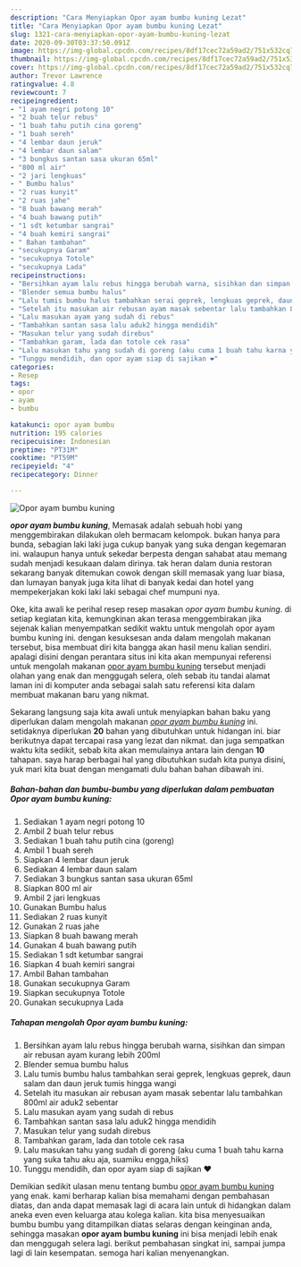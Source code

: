 ```yaml
---
description: "Cara Menyiapkan Opor ayam bumbu kuning Lezat"
title: "Cara Menyiapkan Opor ayam bumbu kuning Lezat"
slug: 1321-cara-menyiapkan-opor-ayam-bumbu-kuning-lezat
date: 2020-09-30T03:37:50.091Z
image: https://img-global.cpcdn.com/recipes/8df17cec72a59ad2/751x532cq70/opor-ayam-bumbu-kuning-foto-resep-utama.jpg
thumbnail: https://img-global.cpcdn.com/recipes/8df17cec72a59ad2/751x532cq70/opor-ayam-bumbu-kuning-foto-resep-utama.jpg
cover: https://img-global.cpcdn.com/recipes/8df17cec72a59ad2/751x532cq70/opor-ayam-bumbu-kuning-foto-resep-utama.jpg
author: Trevor Lawrence
ratingvalue: 4.8
reviewcount: 7
recipeingredient:
- "1 ayam negri potong 10"
- "2 buah telur rebus"
- "1 buah tahu putih cina goreng"
- "1 buah sereh"
- "4 lembar daun jeruk"
- "4 lembar daun salam"
- "3 bungkus santan sasa ukuran 65ml"
- "800 ml air"
- "2 jari lengkuas"
- " Bumbu halus"
- "2 ruas kunyit"
- "2 ruas jahe"
- "8 buah bawang merah"
- "4 buah bawang putih"
- "1 sdt ketumbar sangrai"
- "4 buah kemiri sangrai"
- " Bahan tambahan"
- "secukupnya Garam"
- "secukupnya Totole"
- "secukupnya Lada"
recipeinstructions:
- "Bersihkan ayam lalu rebus hingga berubah warna, sisihkan dan simpan air rebusan ayam kurang lebih 200ml"
- "Blender semua bumbu halus"
- "Lalu tumis bumbu halus tambahkan serai geprek, lengkuas geprek, daun salam dan daun jeruk tumis hingga wangi"
- "Setelah itu masukan air rebusan ayam masak sebentar lalu tambahkan 800ml air aduk2 sebentar"
- "Lalu masukan ayam yang sudah di rebus"
- "Tambahkan santan sasa lalu aduk2 hingga mendidih"
- "Masukan telur yang sudah direbus"
- "Tambahkan garam, lada dan totole cek rasa"
- "Lalu masukan tahu yang sudah di goreng (aku cuma 1 buah tahu karna yang suka tahu aku aja, suamiku engga,hiks)"
- "Tunggu mendidih, dan opor ayam siap di sajikan ❤️"
categories:
- Resep
tags:
- opor
- ayam
- bumbu

katakunci: opor ayam bumbu 
nutrition: 195 calories
recipecuisine: Indonesian
preptime: "PT31M"
cooktime: "PT59M"
recipeyield: "4"
recipecategory: Dinner

---
```



![Opor ayam bumbu kuning](https://img-global.cpcdn.com/recipes/8df17cec72a59ad2/751x532cq70/opor-ayam-bumbu-kuning-foto-resep-utama.jpg)

<b><i>opor ayam bumbu kuning</i></b>, Memasak adalah sebuah hobi yang menggembirakan dilakukan oleh bermacam kelompok. bukan hanya para bunda, sebagian laki laki juga cukup banyak yang suka dengan kegemaran ini. walaupun hanya untuk sekedar berpesta dengan sahabat atau memang sudah menjadi kesukaan dalam dirinya. tak heran dalam dunia restoran sekarang banyak ditemukan cowok dengan skill memasak yang luar biasa, dan lumayan banyak juga kita lihat di banyak kedai dan hotel yang mempekerjakan koki laki laki sebagai chef mumpuni nya.

Oke, kita awali ke perihal resep resep masakan <i>opor ayam bumbu kuning</i>. di setiap kegiatan kita, kemungkinan akan terasa menggembirakan jika sejenak kalian menyempatkan sedikit waktu untuk mengolah opor ayam bumbu kuning ini. dengan kesuksesan anda dalam mengolah makanan tersebut, bisa membuat diri kita bangga akan hasil menu kalian sendiri. apalagi disini dengan perantara situs ini kita akan mempunyai referensi untuk mengolah makanan <u>opor ayam bumbu kuning</u> tersebut menjadi olahan yang enak dan menggugah selera, oleh sebab itu tandai alamat laman ini di komputer anda sebagai salah satu referensi kita dalam membuat makanan baru yang nikmat.




Sekarang langsung saja kita awali untuk menyiapkan bahan baku yang diperlukan dalam mengolah makanan <u><i>opor ayam bumbu kuning</i></u> ini. setidaknya diperlukan <b>20</b> bahan yang dibutuhkan untuk hidangan ini. biar berikutnya dapat tercapai rasa yang lezat dan nikmat. dan juga sempatkan waktu kita sedikit, sebab kita akan memulainya antara lain dengan <b>10</b> tahapan. saya harap berbagai hal yang dibutuhkan sudah kita punya disini, yuk mari kita buat dengan mengamati dulu bahan bahan dibawah ini.

<!--inarticleads1-->

##### Bahan-bahan dan bumbu-bumbu yang diperlukan dalam pembuatan Opor ayam bumbu kuning:

1. Sediakan 1 ayam negri potong 10
1. Ambil 2 buah telur rebus
1. Sediakan 1 buah tahu putih cina (goreng)
1. Ambil 1 buah sereh
1. Siapkan 4 lembar daun jeruk
1. Sediakan 4 lembar daun salam
1. Sediakan 3 bungkus santan sasa ukuran 65ml
1. Siapkan 800 ml air
1. Ambil 2 jari lengkuas
1. Gunakan  Bumbu halus
1. Sediakan 2 ruas kunyit
1. Gunakan 2 ruas jahe
1. Siapkan 8 buah bawang merah
1. Gunakan 4 buah bawang putih
1. Sediakan 1 sdt ketumbar sangrai
1. Siapkan 4 buah kemiri sangrai
1. Ambil  Bahan tambahan
1. Gunakan secukupnya Garam
1. Siapkan secukupnya Totole
1. Gunakan secukupnya Lada




<!--inarticleads2-->

##### Tahapan mengolah Opor ayam bumbu kuning:

1. Bersihkan ayam lalu rebus hingga berubah warna, sisihkan dan simpan air rebusan ayam kurang lebih 200ml
1. Blender semua bumbu halus
1. Lalu tumis bumbu halus tambahkan serai geprek, lengkuas geprek, daun salam dan daun jeruk tumis hingga wangi
1. Setelah itu masukan air rebusan ayam masak sebentar lalu tambahkan 800ml air aduk2 sebentar
1. Lalu masukan ayam yang sudah di rebus
1. Tambahkan santan sasa lalu aduk2 hingga mendidih
1. Masukan telur yang sudah direbus
1. Tambahkan garam, lada dan totole cek rasa
1. Lalu masukan tahu yang sudah di goreng (aku cuma 1 buah tahu karna yang suka tahu aku aja, suamiku engga,hiks)
1. Tunggu mendidih, dan opor ayam siap di sajikan ❤️




Demikian sedikit ulasan menu tentang bumbu <u>opor ayam bumbu kuning</u> yang enak. kami berharap kalian bisa memahami dengan pembahasan diatas, dan anda dapat memasak lagi di acara lain untuk di hidangkan dalam aneka even even keluarga atau kolega kalian. kita bisa menyesuaikan bumbu bumbu yang ditampilkan diatas selaras dengan keinginan anda, sehingga masakan <b>opor ayam bumbu kuning</b> ini bisa menjadi lebih enak dan menggugah selera lagi. berikut pembahasan singkat ini, sampai jumpa lagi di lain kesempatan. semoga hari kalian menyenangkan.

